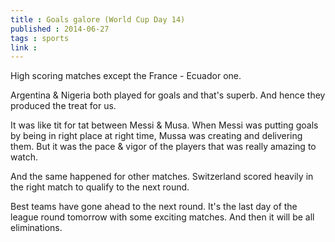 ```yaml
---
title : Goals galore (World Cup Day 14)
published : 2014-06-27
tags : sports
link : 
---
```


High scoring matches except the France - Ecuador one.

Argentina & Nigeria both played for goals and that's superb. And hence they produced the treat for us.

It was like tit for tat between Messi & Musa. When Messi was putting goals by being in right place at right time, Mussa was creating and delivering them. But it was the pace & vigor of the players that was really amazing to watch.

And the same happened for other matches. Switzerland scored heavily in the right match to qualify to the next round.

Best teams have gone ahead to the next round. It's the last day of the league round tomorrow with some exciting matches. And then it will be all eliminations.